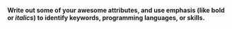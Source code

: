 **Write out some of your awesome attributes, and use emphasis (like bold or _italics_) to identify keywords, programming languages, or skills.**
